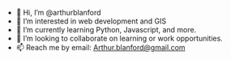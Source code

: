 - 👋 Hi, I’m @arthurblanford
- 👀 I’m interested in web development and GIS
- 🌱 I’m currently learning Python, Javascript, and more.
- 💞️ I’m looking to collaborate on learning or work opportunities.
- 📫 Reach me by email: Arthur.blanford@gmail.com

<!---
arthurblanford/arthurblanford is a ✨ special ✨ repository because its `README.md` (this file) appears on your GitHub profile.
You can click the Preview link to take a look at your changes.
--->
